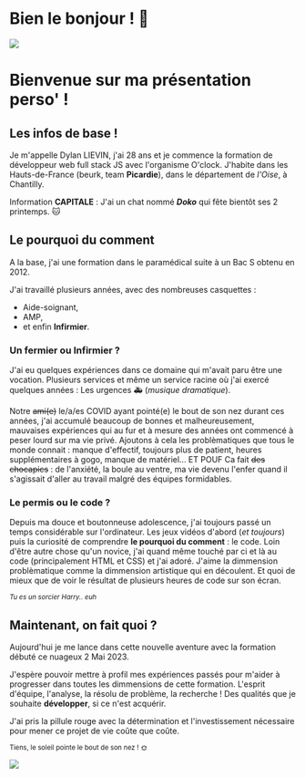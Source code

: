 # Bien le bonjour !  👋
![](https://www.lebipolaire.com/wp-content/uploads/wpforo/default_attachments/1547029926-76479dd91dc55c2768ddccfc30a4fbf5-pikachu-halloween-costume-diy-halloween-costumes.jpg)

# Bienvenue sur ma présentation perso' ! 
## Les infos de base !
Je m'appelle Dylan LIEVIN, j'ai 28 ans et je commence la formation de développeur web full stack JS avec l'organisme O'clock.
J'habite dans les Hauts-de-France (beurk, team **Picardie**), dans le département de *l'Oise*, à Chantilly.

Information **CAPITALE** : J'ai un chat nommé ***Doko*** qui fête bientôt ses 2 printemps. 🐱

## Le pourquoi du comment
A la base, j'ai une formation dans le paramédical suite à un Bac S obtenu en 2012.

J'ai travaillé plusieurs années, avec des nombreuses casquettes : 
- Aide-soignant, 
- AMP,
- et enfin **Infirmier**.

### Un fermier ou Infirmier ?
J'ai eu quelques expériences dans ce domaine qui m'avait paru être une vocation. Plusieurs services et même un service racine où j'ai exercé quelques années : Les urgences 🚑 (*musique dramatique*).

Notre ~~ami(e)~~ le/a/es COVID ayant pointé(e) le bout de son nez durant ces années, j'ai accumulé beaucoup de bonnes et malheureusement, mauvaises expériences qui au fur et à mesure des années ont commencé à peser lourd sur ma vie privé.
Ajoutons à cela les problèmatiques que tous le monde connait : manque d'effectif, toujours plus de patient, heures supplémentaires à gogo, manque de matériel...
ET POUF Ca fait ~~des chocapics~~ : de l'anxiété, la boule au ventre, ma vie devenu l'enfer quand il s'agissait d'aller au travail malgré des équipes formidables.

### Le permis ou le code ?
Depuis ma douce et boutonneuse adolescence, j'ai toujours passé un temps considérable sur l'ordinateur. Les jeux vidéos d'abord (*et toujours*) puis la curiosité de comprendre **le pourquoi du comment** : le code. Loin d'être autre chose qu'un novice, j'ai quand même touché par ci et là au code (principalement HTML et CSS) et j'ai adoré. J'aime la dimmension problèmatique comme la dimmension artistique qui en découlent. Et quoi de mieux que de voir le résultat de plusieurs heures de code sur son écran. 

<sup>*Tu es un sorcier Harry.. euh*</sup>


## Maintenant, on fait quoi ?
Aujourd'hui je me lance dans cette nouvelle aventure avec la formation débuté ce nuageux 2 Mai 2023.

J'espère pouvoir mettre à profil mes expériences passés pour m'aider à progresser dans toutes les dimmensions de cette formation. L'esprit d'équipe, l'analyse, la résolu de problème, la recherche ! Des qualités que je souhaite **développer**, si ce n'est acquérir. 

J'ai pris la pillule rouge avec la détermination et l'investissement nécessaire pour mener ce projet de vie coûte que coûte.

<sup>Tiens, le soleil pointe le bout de son nez ! 🌞</sup>

![](https://www.bonjourlesenfants.net/coloriages/998/p/coloriage-chi-p-2.jpg)
